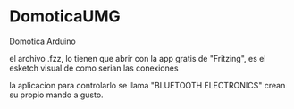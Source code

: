 # DomoticaUMG
Domotica Arduino


el archivo .fzz, lo tienen que abrir con la app gratis de "Fritzing", es el esketch visual de como serian las conexiones

la aplicacion para controlarlo se llama "BLUETOOTH ELECTRONICS" crean su propio mando a gusto.
